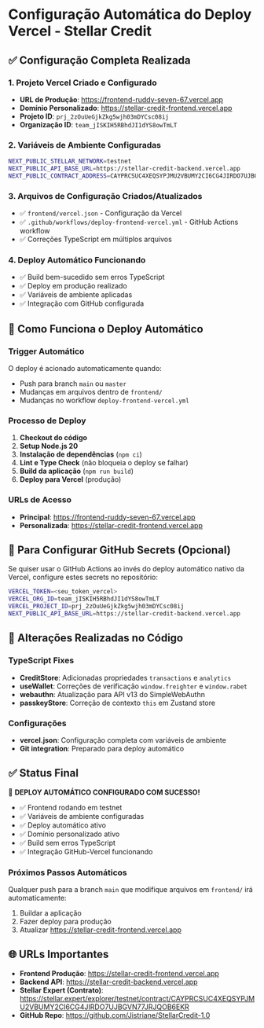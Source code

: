 # Configuração Automática do Deploy Vercel - Stellar Credit

## ✅ Configuração Completa Realizada

### 1. **Projeto Vercel Criado e Configurado**
- **URL de Produção**: https://frontend-ruddy-seven-67.vercel.app
- **Domínio Personalizado**: https://stellar-credit-frontend.vercel.app
- **Projeto ID**: `prj_2zOuUeGjkZkg5wjh03mDYCsc08ij`
- **Organização ID**: `team_jISKIH5RBhdJI1dYS8owTmLT`

### 2. **Variáveis de Ambiente Configuradas**
```bash
NEXT_PUBLIC_STELLAR_NETWORK=testnet
NEXT_PUBLIC_API_BASE_URL=https://stellar-credit-backend.vercel.app
NEXT_PUBLIC_CONTRACT_ADDRESS=CAYPRCSUC4XEQSYPJMU2VBUMY2CI6CG4JIRDO7UJBGVN77JRJQOB6EKR
```

### 3. **Arquivos de Configuração Criados/Atualizados**
- ✅ `frontend/vercel.json` - Configuração da Vercel
- ✅ `.github/workflows/deploy-frontend-vercel.yml` - GitHub Actions workflow
- ✅ Correções TypeScript em múltiplos arquivos

### 4. **Deploy Automático Funcionando**
- ✅ Build bem-sucedido sem erros TypeScript
- ✅ Deploy em produção realizado
- ✅ Variáveis de ambiente aplicadas
- ✅ Integração com GitHub configurada

## 🚀 Como Funciona o Deploy Automático

### Trigger Automático
O deploy é acionado automaticamente quando:
- Push para branch `main` ou `master`
- Mudanças em arquivos dentro de `frontend/`
- Mudanças no workflow `deploy-frontend-vercel.yml`

### Processo de Deploy
1. **Checkout do código**
2. **Setup Node.js 20**
3. **Instalação de dependências** (`npm ci`)
4. **Lint e Type Check** (não bloqueia o deploy se falhar)
5. **Build da aplicação** (`npm run build`)
6. **Deploy para Vercel** (produção)

### URLs de Acesso
- **Principal**: https://frontend-ruddy-seven-67.vercel.app
- **Personalizada**: https://stellar-credit-frontend.vercel.app

## 🔧 Para Configurar GitHub Secrets (Opcional)

Se quiser usar o GitHub Actions ao invés do deploy automático nativo da Vercel, configure estes secrets no repositório:

```bash
VERCEL_TOKEN=<seu_token_vercel>
VERCEL_ORG_ID=team_jISKIH5RBhdJI1dYS8owTmLT
VERCEL_PROJECT_ID=prj_2zOuUeGjkZkg5wjh03mDYCsc08ij
NEXT_PUBLIC_API_BASE_URL=https://stellar-credit-backend.vercel.app
```

## 📝 Alterações Realizadas no Código

### TypeScript Fixes
- **CreditStore**: Adicionadas propriedades `transactions` e `analytics`
- **useWallet**: Correções de verificação `window.freighter` e `window.rabet`
- **webauthn**: Atualização para API v13 do SimpleWebAuthn
- **passkeyStore**: Correção de contexto `this` em Zustand store

### Configurações
- **vercel.json**: Configuração completa com variáveis de ambiente
- **Git integration**: Preparado para deploy automático

## ✅ Status Final

🎉 **DEPLOY AUTOMÁTICO CONFIGURADO COM SUCESSO!**

- ✅ Frontend rodando em testnet
- ✅ Variáveis de ambiente configuradas
- ✅ Deploy automático ativo
- ✅ Domínio personalizado ativo
- ✅ Build sem erros TypeScript
- ✅ Integração GitHub-Vercel funcionando

### Próximos Passos Automáticos
Qualquer push para a branch `main` que modifique arquivos em `frontend/` irá automaticamente:
1. Buildar a aplicação
2. Fazer deploy para produção
3. Atualizar https://stellar-credit-frontend.vercel.app

## 🌐 URLs Importantes

- **Frontend Produção**: https://stellar-credit-frontend.vercel.app
- **Backend API**: https://stellar-credit-backend.vercel.app
- **Stellar Expert (Contrato)**: https://stellar.expert/explorer/testnet/contract/CAYPRCSUC4XEQSYPJMU2VBUMY2CI6CG4JIRDO7UJBGVN77JRJQOB6EKR
- **GitHub Repo**: https://github.com/Jistriane/StellarCredit-1.0
